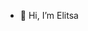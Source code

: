 - 👋 Hi, I’m Elitsa


<!---
elitsa-d/elitsa-d is a ✨ special ✨ repository because its `README.md` (this file) appears on your GitHub profile.
You can click the Preview link to take a look at your changes.
--->
